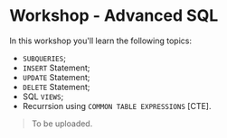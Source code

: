 # Workshop - Advanced SQL
In this workshop you'll learn the following topics:
- `SUBQUERIES`;
- `INSERT` Statement;
- `UPDATE` Statement;
- `DELETE` Statement;
- SQL `VIEWS`;
- Recurrsion using `COMMON TABLE EXPRESSIONS` [CTE].

> To be uploaded.